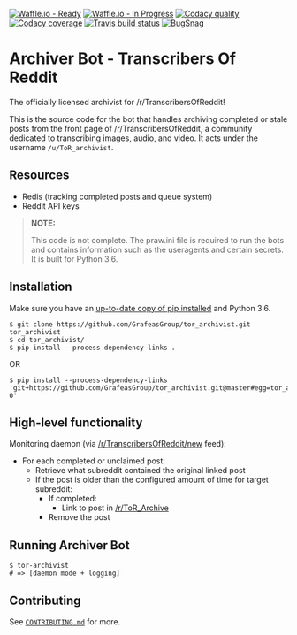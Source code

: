 [![Waffle.io - Ready](https://img.shields.io/waffle/label/TranscribersOfReddit/TranscribersOfReddit/ready.svg?colorB=yellow&label=Available%20Issues)](https://waffle.io/TranscribersOfReddit/TranscribersOfReddit)
[![Waffle.io - In Progress](https://img.shields.io/waffle/label/TranscribersOfReddit/TranscribersOfReddit/in%20progress.svg?colorB=green&label=Issues%20Being%20Worked%20On)](https://waffle.io/TranscribersOfReddit/TranscribersOfReddit)
[![Codacy quality](https://img.shields.io/codacy/grade/978e3984e69f4b00b41fa40f5b947797.svg)](https://www.codacy.com/app/TranscribersOfReddit/ToR_Archivist)
[![Codacy coverage](https://img.shields.io/codacy/coverage/978e3984e69f4b00b41fa40f5b947797.svg)](https://www.codacy.com/app/TranscribersOfReddit/ToR_Archivist)
[![Travis build status](https://img.shields.io/travis/TranscribersOfReddit/ToR_Archivist.svg)](https://travis-ci.org/TranscribersOfReddit/ToR_Archivist)
[![BugSnag](https://img.shields.io/badge/errors--hosted--by-Bugsnag-blue.svg)](https://www.bugsnag.com/open-source/)

# Archiver Bot - Transcribers Of Reddit

The officially licensed archivist for /r/TranscribersOfReddit!

This is the source code for the bot that handles archiving completed or stale
posts from the front page of /r/TranscribersOfReddit, a community dedicated
to transcribing images, audio, and video. It acts under the username `/u/ToR_archivist`.

## Resources

- Redis (tracking completed posts and queue system)
- Reddit API keys

> **NOTE:**
>
> This code is not complete. The praw.ini file is required to run the bots and
> contains information such as the useragents and certain secrets. It is built
> for Python 3.6.

## Installation

Make sure you have an [up-to-date copy of pip installed](https://pip.pypa.io/en/stable/installing/) and Python 3.6.

```
$ git clone https://github.com/GrafeasGroup/tor_archivist.git tor_archivist
$ cd tor_archivist/
$ pip install --process-dependency-links .
```

OR

```
$ pip install --process-dependency-links 'git+https://github.com/GrafeasGroup/tor_archivist.git@master#egg=tor_archivist-0'
```

## High-level functionality

Monitoring daemon (via [/r/TranscribersOfReddit/new](https://www.reddit.com/r/TranscribersOfReddit/new) feed):

- For each completed or unclaimed post:
  - Retrieve what subreddit contained the original linked post
  - If the post is older than the configured amount of time for target subreddit:
    - If completed:
      - Link to post in [/r/ToR_Archive](https://www.reddit.com/r/ToR_Archive)
    - Remove the post

## Running Archiver Bot

```
$ tor-archivist
# => [daemon mode + logging]
```

## Contributing

See [`CONTRIBUTING.md`](/CONTRIBUTING.md) for more.
